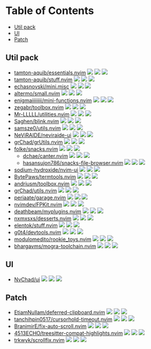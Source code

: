 # Table of Contents

<!-- toc -->

- [Util pack](#util-pack)
- [UI](#ui)
- [Patch](#patch)

<!-- tocstop -->

## Util pack

- [tamton-aquib/essentials.nvim](https://github.com/tamton-aquib/essentials.nvim) ![](https://img.shields.io/github/stars/tamton-aquib/essentials.nvim) ![](https://img.shields.io/github/last-commit/tamton-aquib/essentials.nvim) ![](https://img.shields.io/github/commit-activity/y/tamton-aquib/essentials.nvim)
- [tamton-aquib/stuff.nvim](https://github.com/tamton-aquib/stuff.nvim) ![](https://img.shields.io/github/stars/tamton-aquib/stuff.nvim) ![](https://img.shields.io/github/last-commit/tamton-aquib/stuff.nvim) ![](https://img.shields.io/github/commit-activity/y/tamton-aquib/stuff.nvim)
- [echasnovski/mini.misc](https://github.com/echasnovski/mini.misc) ![](https://img.shields.io/github/stars/echasnovski/mini.misc) ![](https://img.shields.io/github/last-commit/echasnovski/mini.misc) ![](https://img.shields.io/github/commit-activity/y/echasnovski/mini.misc)
- [altermo/small.nvim](https://github.com/altermo/small.nvim) ![](https://img.shields.io/github/stars/altermo/small.nvim) ![](https://img.shields.io/github/last-commit/altermo/small.nvim) ![](https://img.shields.io/github/commit-activity/y/altermo/small.nvim)
- [enigmaiiiiiiii/mini-functions.nvim](https://github.com/enigmaiiiiiiii/mini-functions.nvim) ![](https://img.shields.io/github/stars/enigmaiiiiiiii/mini-functions.nvim) ![](https://img.shields.io/github/last-commit/enigmaiiiiiiii/mini-functions.nvim) ![](https://img.shields.io/github/commit-activity/y/enigmaiiiiiiii/mini-functions.nvim)
- [zegabr/toolbox.nvim](https://github.com/zegabr/toolbox.nvim) ![](https://img.shields.io/github/stars/zegabr/toolbox.nvim) ![](https://img.shields.io/github/last-commit/zegabr/toolbox.nvim) ![](https://img.shields.io/github/commit-activity/y/zegabr/toolbox.nvim)
- [Mr-LLLLL/utilities.nvim](https://github.com/Mr-LLLLL/utilities.nvim) ![](https://img.shields.io/github/stars/Mr-LLLLL/utilities.nvim) ![](https://img.shields.io/github/last-commit/Mr-LLLLL/utilities.nvim) ![](https://img.shields.io/github/commit-activity/y/Mr-LLLLL/utilities.nvim)
- [Saghen/blink.nvim](https://github.com/Saghen/blink.nvim) ![](https://img.shields.io/github/stars/Saghen/blink.nvim) ![](https://img.shields.io/github/last-commit/Saghen/blink.nvim) ![](https://img.shields.io/github/commit-activity/y/Saghen/blink.nvim)
- [samsze0/utils.nvim](https://github.com/samsze0/utils.nvim) ![](https://img.shields.io/github/stars/samsze0/utils.nvim) ![](https://img.shields.io/github/last-commit/samsze0/utils.nvim) ![](https://img.shields.io/github/commit-activity/y/samsze0/utils.nvim)
- [NeViRAIDE/neviraide-ui](https://github.com/NeViRAIDE/neviraide-ui) ![](https://img.shields.io/github/stars/NeViRAIDE/neviraide-ui) ![](https://img.shields.io/github/last-commit/NeViRAIDE/neviraide-ui) ![](https://img.shields.io/github/commit-activity/y/NeViRAIDE/neviraide-ui)
- [grChad/grUtils.nvim](https://github.com/grChad/grUtils.nvim) ![](https://img.shields.io/github/stars/grChad/grUtils.nvim) ![](https://img.shields.io/github/last-commit/grChad/grUtils.nvim) ![](https://img.shields.io/github/commit-activity/y/grChad/grUtils.nvim)
- [folke/snacks.nvim](https://github.com/folke/snacks.nvim) ![](https://img.shields.io/github/stars/folke/snacks.nvim) ![](https://img.shields.io/github/last-commit/folke/snacks.nvim) ![](https://img.shields.io/github/commit-activity/y/folke/snacks.nvim)
  - [dchae/canter.nvim](https://github.com/dchae/canter.nvim) ![](https://img.shields.io/github/stars/dchae/canter.nvim) ![](https://img.shields.io/github/last-commit/dchae/canter.nvim) ![](https://img.shields.io/github/commit-activity/y/dchae/canter.nvim)
  - [hasansujon786/snacks-file-browser.nvim](https://github.com/hasansujon786/snacks-file-browser.nvim) ![](https://img.shields.io/github/stars/hasansujon786/snacks-file-browser.nvim) ![](https://img.shields.io/github/last-commit/hasansujon786/snacks-file-browser.nvim) ![](https://img.shields.io/github/commit-activity/y/hasansujon786/snacks-file-browser.nvim)
- [sodium-hydroxide/nvim-ui](https://github.com/sodium-hydroxide/nvim-ui) ![](https://img.shields.io/github/stars/sodium-hydroxide/nvim-ui) ![](https://img.shields.io/github/last-commit/sodium-hydroxide/nvim-ui) ![](https://img.shields.io/github/commit-activity/y/sodium-hydroxide/nvim-ui)
- [BytePaws/termtools.nvim](https://github.com/BytePaws/termtools.nvim) ![](https://img.shields.io/github/stars/BytePaws/termtools.nvim) ![](https://img.shields.io/github/last-commit/BytePaws/termtools.nvim) ![](https://img.shields.io/github/commit-activity/y/BytePaws/termtools.nvim)
- [andriusm/toolbox.nvim](https://github.com/andriusm/toolbox.nvim) ![](https://img.shields.io/github/stars/andriusm/toolbox.nvim) ![](https://img.shields.io/github/last-commit/andriusm/toolbox.nvim) ![](https://img.shields.io/github/commit-activity/y/andriusm/toolbox.nvim)
- [grChad/utils.nvim](https://github.com/grChad/utils.nvim) ![](https://img.shields.io/github/stars/grChad/utils.nvim) ![](https://img.shields.io/github/last-commit/grChad/utils.nvim) ![](https://img.shields.io/github/commit-activity/y/grChad/utils.nvim)
- [periaate/garage.nvim](https://github.com/periaate/garage.nvim) ![](https://img.shields.io/github/stars/periaate/garage.nvim) ![](https://img.shields.io/github/last-commit/periaate/garage.nvim) ![](https://img.shields.io/github/commit-activity/y/periaate/garage.nvim)
- [nvimdev/FPKit.nvim](https://github.com/nvimdev/FPKit.nvim) ![](https://img.shields.io/github/stars/nvimdev/FPKit.nvim) ![](https://img.shields.io/github/last-commit/nvimdev/FPKit.nvim) ![](https://img.shields.io/github/commit-activity/y/nvimdev/FPKit.nvim)
- [deathbeam/myplugins.nvim](https://github.com/deathbeam/myplugins.nvim) ![](https://img.shields.io/github/stars/deathbeam/myplugins.nvim) ![](https://img.shields.io/github/last-commit/deathbeam/myplugins.nvim) ![](https://img.shields.io/github/commit-activity/y/deathbeam/myplugins.nvim)
- [nxmxsxs/desserts.nvim](https://github.com/nxmxsxs/desserts.nvim) ![](https://img.shields.io/github/stars/nxmxsxs/desserts.nvim) ![](https://img.shields.io/github/last-commit/nxmxsxs/desserts.nvim) ![](https://img.shields.io/github/commit-activity/y/nxmxsxs/desserts.nvim)
- [elentok/stuff.nvim](https://github.com/elentok/stuff.nvim) ![](https://img.shields.io/github/stars/elentok/stuff.nvim) ![](https://img.shields.io/github/last-commit/elentok/stuff.nvim) ![](https://img.shields.io/github/commit-activity/y/elentok/stuff.nvim)
- [g0t4/devtools.nvim](https://github.com/g0t4/devtools.nvim) ![](https://img.shields.io/github/stars/g0t4/devtools.nvim) ![](https://img.shields.io/github/last-commit/g0t4/devtools.nvim) ![](https://img.shields.io/github/commit-activity/y/g0t4/devtools.nvim)
- [modulomedito/rookie_toys.nvim](https://github.com/modulomedito/rookie_toys.nvim) ![](https://img.shields.io/github/stars/modulomedito/rookie_toys.nvim) ![](https://img.shields.io/github/last-commit/modulomedito/rookie_toys.nvim) ![](https://img.shields.io/github/commit-activity/y/modulomedito/rookie_toys.nvim)
- [bhargavms/mogra-toolchain.nvim](https://github.com/bhargavms/mogra-toolchain.nvim) ![](https://img.shields.io/github/stars/bhargavms/mogra-toolchain.nvim) ![](https://img.shields.io/github/last-commit/bhargavms/mogra-toolchain.nvim) ![](https://img.shields.io/github/commit-activity/y/bhargavms/mogra-toolchain.nvim)

## UI

- [NvChad/ui](https://github.com/NvChad/ui) ![](https://img.shields.io/github/stars/NvChad/ui) ![](https://img.shields.io/github/last-commit/NvChad/ui) ![](https://img.shields.io/github/commit-activity/y/NvChad/ui)

## Patch

- [EtiamNullam/deferred-clipboard.nvim](https://github.com/EtiamNullam/deferred-clipboard.nvim) ![](https://img.shields.io/github/stars/EtiamNullam/deferred-clipboard.nvim) ![](https://img.shields.io/github/last-commit/EtiamNullam/deferred-clipboard.nvim) ![](https://img.shields.io/github/commit-activity/y/EtiamNullam/deferred-clipboard.nvim)
- [tanchihpin0517/cursorhold-timeout.nvim](https://github.com/tanchihpin0517/cursorhold-timeout.nvim) ![](https://img.shields.io/github/stars/tanchihpin0517/cursorhold-timeout.nvim) ![](https://img.shields.io/github/last-commit/tanchihpin0517/cursorhold-timeout.nvim) ![](https://img.shields.io/github/commit-activity/y/tanchihpin0517/cursorhold-timeout.nvim)
- [BranimirE/fix-auto-scroll.nvim](https://github.com/BranimirE/fix-auto-scroll.nvim) ![](https://img.shields.io/github/stars/BranimirE/fix-auto-scroll.nvim) ![](https://img.shields.io/github/last-commit/BranimirE/fix-auto-scroll.nvim) ![](https://img.shields.io/github/commit-activity/y/BranimirE/fix-auto-scroll.nvim)
- [4513ECHO/treesitter-compat-highlights.nvim](https://github.com/4513ECHO/treesitter-compat-highlights.nvim) ![](https://img.shields.io/github/stars/4513ECHO/treesitter-compat-highlights.nvim) ![](https://img.shields.io/github/last-commit/4513ECHO/treesitter-compat-highlights.nvim) ![](https://img.shields.io/github/commit-activity/y/4513ECHO/treesitter-compat-highlights.nvim)
- [trkwyk/scrollfix.nvim](https://github.com/trkwyk/scrollfix.nvim) ![](https://img.shields.io/github/stars/trkwyk/scrollfix.nvim) ![](https://img.shields.io/github/last-commit/trkwyk/scrollfix.nvim) ![](https://img.shields.io/github/commit-activity/y/trkwyk/scrollfix.nvim)
